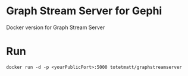 # Graph Stream Server for Gephi
Docker version for Graph Stream Server

# Run

`docker run -d -p <yourPublicPort>:5000 totetmatt/graphstreamserver`
